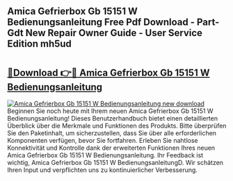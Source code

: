 ## Amica Gefrierbox Gb 15151 W Bedienungsanleitung Free Pdf Download - Part-Gdt New Repair Owner Guide - User Service Edition mh5ud

# <h2><a href="http://df59qp.blite.top/?on=Amica+Gefrierbox+Gb+15151+W+Bedienungsanleitung">🔗Download 👉🔴 Amica Gefrierbox Gb 15151 W Bedienungsanleitung</a></h2>

[![Amica Gefrierbox Gb 15151 W Bedienungsanleitung new download](https://i.imgur.com/lujVjoI.png)](http://df59qp.blite.top/?on=Amica+Gefrierbox+Gb+15151+W+Bedienungsanleitung)
Beginnen Sie noch heute mit Ihrem neuen Amica Gefrierbox Gb 15151 W Bedienungsanleitung! Dieses Benutzerhandbuch bietet einen detaillierten Überblick über die Merkmale und Funktionen des Produkts. Bitte überprüfen Sie den Paketinhalt, um sicherzustellen, dass Sie über alle erforderlichen Komponenten verfügen, bevor Sie fortfahren. Erleben Sie nahtlose Konnektivität und Kontrolle dank der erweiterten Funktionen Ihres neuen Amica Gefrierbox Gb 15151 W Bedienungsanleitung. Ihr Feedback ist wichtig, Amica Gefrierbox Gb 15151 W BedienungsanleitungD. Wir schätzen Ihren Input und verpflichten uns zu kontinuierlicher Verbesserung.
